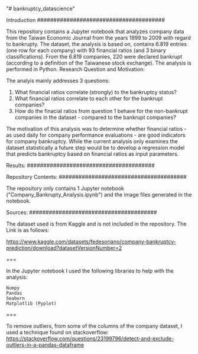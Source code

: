 "# bankruptcy_datascience"


Introduction
#######################################

This repository contains a Jupyter notebook that analyzes company data from the Taiwan Economic Journal from the years 1999 to 2009 with regard to bankrupty. The dataset, the analysis is based on, contains 6.819 entries (one row for each company) with 93 financial ratios (and 3 binary classifications). From the 6.819 companies, 220 were declared bankrupt (according to a definition of the Taiwanese stock exchange). The analysis is performed in Python.
Research Question and Motivation:

The analyis mainly addresses 3 questions:

1. What financial ratios correlate (strongly) to the bankruptcy status?
2. What financial ratios correlate to each other for the bankrupt companies?
3. How do the finacial ratios from question 1 behave for the non-bankrupt companies in the dataset - compared to the bankrupt companies?

The motivation of this analysis was to determine whether financial ratios - as used daily for company performance evaluations - are good indicators for company bankruptcy. While the current analysis only examines the dataset statistically a future step would be to develop a regression model that predicts bankruptcy based on financial ratios as input parameters.


Results:
#######################################


Repository Contents:
#######################################

The repository only contains 1 Jupyter notebook ("Company_Bankrupty_Analysis.ipynb") and the image files generated in the notebook.

Sources:
#######################################

The dataset used is from Kaggle and is not included in the repository. The Link is as follows:

https://www.kaggle.com/datasets/fedesoriano/company-bankruptcy-prediction/download?datasetVersionNumber=2

===

In the Jupyter notebook I used the following libraries to help with the analysis:

    Numpy
    Pandas
    Seaborn
    Matplotlib (Pyplot)

===

To remove outliers, from some of the columns of the company dataset, I used a technique found on stackoverflow: https://stackoverflow.com/questions/23199796/detect-and-exclude-outliers-in-a-pandas-dataframe